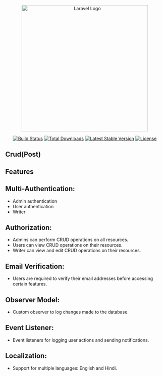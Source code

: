 <p align="center"><a href="https://laravel.com" target="_blank"><img src="https://raw.githubusercontent.com/laravel/art/master/logo-lockup/5%20SVG/2%20CMYK/1%20Full%20Color/laravel-logolockup-cmyk-red.svg" width="400" alt="Laravel Logo"></a></p>

<p align="center">
<a href="https://github.com/laravel/framework/actions"><img src="https://github.com/laravel/framework/workflows/tests/badge.svg" alt="Build Status"></a>
<a href="https://packagist.org/packages/laravel/framework"><img src="https://img.shields.io/packagist/dt/laravel/framework" alt="Total Downloads"></a>
<a href="https://packagist.org/packages/laravel/framework"><img src="https://img.shields.io/packagist/v/laravel/framework" alt="Latest Stable Version"></a>
<a href="https://packagist.org/packages/laravel/framework"><img src="https://img.shields.io/packagist/l/laravel/framework" alt="License"></a>
</p>

## Crud(Post)

## Features

## Multi-Authentication:
- Admin authentication
- User authentication
- Writer

## Authorization:
- Admins can perform CRUD operations on all resources.
- Users can view CRUD operations on their resources.
- Writer can view and edit CRUD operations on their resources.
## Email Verification:
- Users are required to verify their email addresses before accessing certain features.
## Observer Model:
- Custom observer to log changes made to the database.
## Event Listener:
- Event listeners for logging user actions and sending notifications.
## Localization:
- Support for multiple languages: English and Hindi.
  
